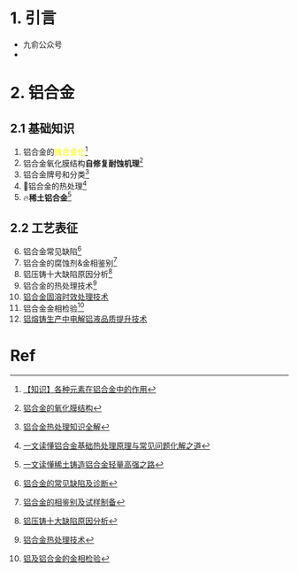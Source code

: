 # 1. 引言 
- 九俞公众号 
- 

# 2. 铝合金 
## 2.1 基础知识 
1. 铝合金的<font color="#ffff00">微合金化</font>[^1]
2. 铝合金氧化膜结构**自修复耐蚀机理**[^2]
3. 铝合金牌号和分类[^3]
4. 🫧铝合金的热处理[^4]
5. 🔥**稀土铝合金**[^5]

## 2.2 工艺表征
6. 铝合金常见缺陷[^6]
7. 铝合金的腐蚀剂&金相鉴别[^7]
8. 铝压铸十大缺陷原因分析[^8]
9. 铝合金的热处理技术[^9]
10. [铝合金固溶时效处理技术](https://mp.weixin.qq.com/s/Hy8c3Jhg_eTZ3M0EuHf8Hg)
11. 铝合金金相检验[^10]
12. [铝熔铸生产中电解铝液品质提升技术](https://mp.weixin.qq.com/s/dfJO7MHPx1Lr6_J32OFQVQ)



# Ref         
[^1]: [【知识】各种元素在铝合金中的作用](https://mp.weixin.qq.com/s/YeAWeMjwsMTMTo2biJxWag)
[^2]: [铝合金的氧化膜结构](https://mp.weixin.qq.com/s/RB1QtI7MZ237rHIC3a47Hg)
[^3]: [铝合金热处理知识全解](https://mp.weixin.qq.com/s/qoQ9g1M5rPqqm0gvnP2b8A)
[^4]: [一文读懂铝合金基础热处理原理与常见问题化解之道](https://mp.weixin.qq.com/s/JIYXfdrho0Y5L-FpI6kl0Q)
[^5]: [一文读懂稀土铸造铝合金轻量高强之路](https://mp.weixin.qq.com/s/zHML7CjusflUGN69_Dn4rA)
[^6]: [铝合金的常见缺陷及诊断](https://mp.weixin.qq.com/s/w_Gn9lFFi5i4h6hEp_NHmw)
[^7]: [铝合金的相鉴别及试样制备](https://mp.weixin.qq.com/s/oR1Sl18MFbMofiBz9H5gdw)
[^8]: [铝压铸十大缺陷原因分析](https://mp.weixin.qq.com/s/oi8z4qy5oerH5rQ74TDtFw)
[^9]: [铝合金热处理技术](https://mp.weixin.qq.com/s/X0VLsqcL75uxBtKSehxs2A)
[^10]: [铝及铝合金的金相检验](https://mp.weixin.qq.com/s/EaeZyDVHES07TwqipWtOCg)

